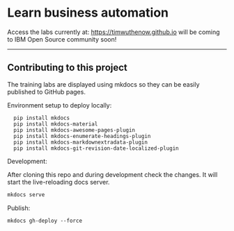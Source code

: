 # Learn business automation

Access the labs currently at: https://timwuthenow.github.io will be coming to IBM Open Source community soon!

---

## Contributing to this project

The training labs are displayed using mkdocs so they can be easily published to GitHub pages.

Environment setup to deploy locally:

~~~bin/bash
  pip install mkdocs
  pip install mkdocs-material
  pip install mkdocs-awesome-pages-plugin
  pip install mkdocs-enumerate-headings-plugin
  pip install mkdocs-markdownextradata-plugin
  pip install mkdocs-git-revision-date-localized-plugin
~~~

Development:

After cloning this repo and during development check the changes. It will start the live-reloading docs server.

~~~bash
mkdocs serve
~~~

Publish:

~~~bin
mkdocs gh-deploy --force
~~~
